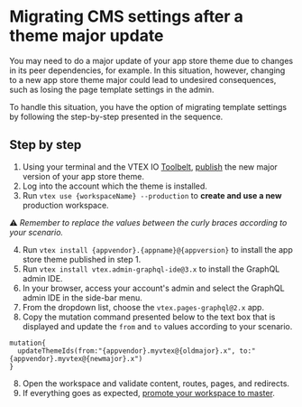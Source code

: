 # Migrating CMS settings after a theme major update

You may need to do a major update of your app store theme due to changes in its peer dependencies, for example. In this situation, however, changing to a new app store theme major could lead to undesired consequences, such as losing the page template settings in the admin.

To handle this situation, you have the option of migrating template settings by following the step-by-step presented in the sequence.

## Step by step

1. Using your terminal and the VTEX IO [Toolbelt](https://vtex.io/docs/recipes/development/vtex-io-cli-installation-and-command-reference/), [publish](https://vtex.io/docs/recipes/development/making-your-new-app-version-publicly-available/#step-2-publishing-the-new-app-version) the new major version of your app store theme.
2. Log into the account which the theme is installed.
3. Run `vtex use {workspaceName} --production` to **create and use a new** production workspace.

⚠️ *Remember to replace the values between the curly braces according to your scenario.*

4. Run `vtex install {appvendor}.{appname}@{appversion}` to install the app store theme published in step 1.
4. Run `vtex install vtex.admin-graphql-ide@3.x` to install the GraphQL admin IDE.
5. In your browser, access your account's admin and select the GraphQL admin IDE in the side-bar menu.
6. From the dropdown list, choose the `vtex.pages-graphql@2.x` app.
7. Copy the mutation command presented below to the text box that is displayed and update the `from` and `to` values according to your scenario.

```
mutation{
  updateThemeIds(from:"{appvendor}.myvtex@{oldmajor}.x", to:"{appvendor}.myvtex@{newmajor}.x")
}
```
8. Open the workspace and validate content, routes, pages, and redirects.
9. If everything goes as expected, [promote your workspace to master](https://vtex.io/docs/recipes/development/promoting-a-workspace-to-master/).
